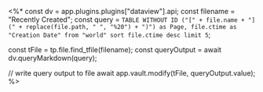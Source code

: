 <%*
const dv = app.plugins.plugins["dataview"].api;
const filename = "Recently Created";
const query = `TABLE WITHOUT ID ("[" + file.name + "](" + replace(file.path, " ", "%20") + ")") as Page, file.ctime as "Creation Date"
from "world"
sort file.ctime desc
limit 5`;

const tFile = tp.file.find_tfile(filename);
const queryOutput = await dv.queryMarkdown(query);

// write query output to file
await app.vault.modify(tFile, queryOutput.value);
%>